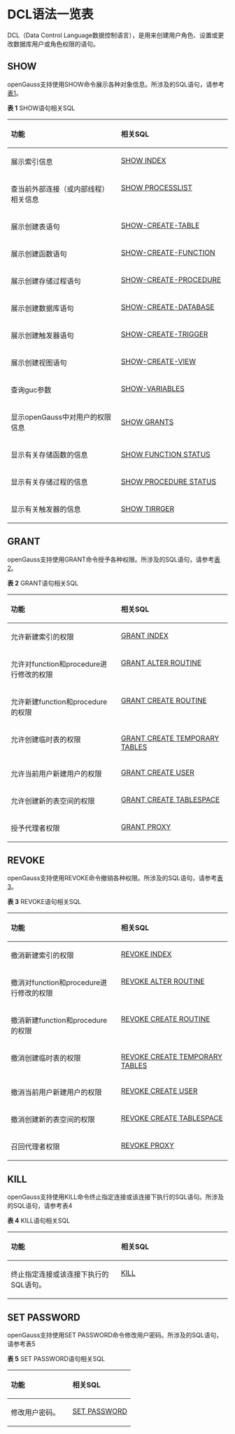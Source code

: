 # DCL语法一览表<a name="ZH-CN_TOPIC_0289900059"></a>

DCL（Data Control Language数据控制语言），是用来创建用户角色、设置或更改数据库用户或角色权限的语句。

## SHOW<a name="zh-cn_topic_0283136632_section153781731062"></a>

openGauss支持使用SHOW命令展示各种对象信息。所涉及的SQL语句，请参考[表1](#zh-cn_topic_0283136632_zh-cn_topic_0237122051_zh-cn_topic_0059777960_tf1770f1724d84240998305bfca259f11)。

**表 1**  SHOW语句相关SQL
<a name="zh-cn_topic_0283136632_zh-cn_topic_0237122051_zh-cn_topic_0059777960_tf1770f1724d84240998305bfca259f11"></a>
<table><thead align="left"><tr id="zh-cn_topic_0283136632_zh-cn_topic_0237122051_zh-cn_topic_0059777960_r6a26391d47924f35bac29320b4b28f71"><th class="cellrowborder" valign="top" width="50%" id="mcps1.2.3.1.1"><p id="zh-cn_topic_0283136632_zh-cn_topic_0237122051_zh-cn_topic_0059777960_a8fd4608983b14f0bac547cd20509e81e"><a name="zh-cn_topic_0283136632_zh-cn_topic_0237122051_zh-cn_topic_0059777960_a8fd4608983b14f0bac547cd20509e81e"></a><a name="zh-cn_topic_0283136632_zh-cn_topic_0237122051_zh-cn_topic_0059777960_a8fd4608983b14f0bac547cd20509e81e"></a>功能</p>
</th>
<th class="cellrowborder" valign="top" width="50%" id="mcps1.2.3.1.2"><p id="zh-cn_topic_0283136632_zh-cn_topic_0237122051_zh-cn_topic_0059777960_a6d6f857aed5c41f3a8df387b5d0227d8"><a name="zh-cn_topic_0283136632_zh-cn_topic_0237122051_zh-cn_topic_0059777960_a6d6f857aed5c41f3a8df387b5d0227d8"></a><a name="zh-cn_topic_0283136632_zh-cn_topic_0237122051_zh-cn_topic_0059777960_a6d6f857aed5c41f3a8df387b5d0227d8"></a>相关SQL</p>
</th>
</tr>
</thead>
<tbody><tr id="zh-cn_topic_0283136632_zh-cn_topic_0237122051_zh-cn_topic_0059777960_r1e01fd5954b8406db272bb20e836b348"><td class="cellrowborder" valign="top" width="50%" headers="mcps1.2.3.1.1 "><p id="zh-cn_topic_0283136632_zh-cn_topic_0237122051_zh-cn_topic_0059777960_a3fdb3703e8c540498286e0f04724b78d"><a name="zh-cn_topic_0283136632_zh-cn_topic_0237122051_zh-cn_topic_0059777960_a3fdb3703e8c540498286e0f04724b78d"></a><a name="zh-cn_topic_0283136632_zh-cn_topic_0237122051_zh-cn_topic_0059777960_a3fdb3703e8c540498286e0f04724b78d"></a>展示索引信息</p>
</td>
<td class="cellrowborder" valign="top" width="50%" headers="mcps1.2.3.1.2 "><p id="zh-cn_topic_0283136632_zh-cn_topic_0237122051_zh-cn_topic_0059777960_a59d57072ed9040daaf876aa3b5017935"><a name="zh-cn_topic_0283136632_zh-cn_topic_0237122051_zh-cn_topic_0059777960_a59d57072ed9040daaf876aa3b5017935"></a><a name="zh-cn_topic_0283136632_zh-cn_topic_0237122051_zh-cn_topic_0059777960_a59d57072ed9040daaf876aa3b5017935"></a><a href="dolphin-SHOW-INDEX.md">SHOW INDEX</a></p>
</td>
</tr>
<tr id="zh-cn_topic_0283136632_zh-cn_topic_0237122051_zh-cn_topic_0059777960_r1e01fd5954b8406db272bb20e836b348"><td class="cellrowborder" valign="top" width="50%" headers="mcps1.2.3.1.1 "><p id="zh-cn_topic_0283136632_zh-cn_topic_0237122051_zh-cn_topic_0059777960_a3fdb3703e8c540498286e0f04724b78d"><a name="zh-cn_topic_0283136632_zh-cn_topic_0237122051_zh-cn_topic_0059777960_a3fdb3703e8c540498286e0f04724b78d"></a><a name="zh-cn_topic_0283136632_zh-cn_topic_0237122051_zh-cn_topic_0059777960_a3fdb3703e8c540498286e0f04724b78d"></a>查当前外部连接（或内部线程）相关信息</p>
</td>
<td class="cellrowborder" valign="top" width="50%" headers="mcps1.2.3.1.2 "><p id="zh-cn_topic_0283136632_zh-cn_topic_0237122051_zh-cn_topic_0059777960_a59d57072ed9040daaf876aa3b5017935"><a name="zh-cn_topic_0283136632_zh-cn_topic_0237122051_zh-cn_topic_0059777960_a59d57072ed9040daaf876aa3b5017935"></a><a name="zh-cn_topic_0283136632_zh-cn_topic_0237122051_zh-cn_topic_0059777960_a59d57072ed9040daaf876aa3b5017935"></a><a href="dolphin-SHOW-PROCESSLIST.md">SHOW PROCESSLIST</a></p>
</td>
</tr>
<tr id="zh-cn_topic_0283136632_zh-cn_topic_0237122051_zh-cn_topic_0059777960_r1e01fd5954b8406db272bb20e836b348"><td class="cellrowborder" valign="top" width="50%" headers="mcps1.2.3.1.1 "><p id="zh-cn_topic_0283136632_zh-cn_topic_0237122051_zh-cn_topic_0059777960_a3fdb3703e8c540498286e0f04724b78d"><a name="zh-cn_topic_0283136632_zh-cn_topic_0237122051_zh-cn_topic_0059777960_a3fdb3703e8c540498286e0f04724b78d"></a><a name="zh-cn_topic_0283136632_zh-cn_topic_0237122051_zh-cn_topic_0059777960_a3fdb3703e8c540498286e0f04724b78d"></a>展示创建表语句</p>
</td>
<td class="cellrowborder" valign="top" width="50%" headers="mcps1.2.3.1.2 "><p id="zh-cn_topic_0283136632_zh-cn_topic_0237122051_zh-cn_topic_0059777960_a59d57072ed9040daaf876aa3b5017935"><a name="zh-cn_topic_0283136632_zh-cn_topic_0237122051_zh-cn_topic_0059777960_a59d57072ed9040daaf876aa3b5017935"></a><a name="zh-cn_topic_0283136632_zh-cn_topic_0237122051_zh-cn_topic_0059777960_a59d57072ed9040daaf876aa3b5017935"></a><a href="dolphin-SHOW-CREATE-TABLE.md">SHOW-CREATE-TABLE</a></p>
</td>
</tr>
<tr id="zh-cn_topic_0283136632_zh-cn_topic_0237122051_zh-cn_topic_0059777960_r1e01fd5954b8406db272bb20e836b348"><td class="cellrowborder" valign="top" width="50%" headers="mcps1.2.3.1.1 "><p id="zh-cn_topic_0283136632_zh-cn_topic_0237122051_zh-cn_topic_0059777960_a3fdb3703e8c540498286e0f04724b78d"><a name="zh-cn_topic_0283136632_zh-cn_topic_0237122051_zh-cn_topic_0059777960_a3fdb3703e8c540498286e0f04724b78d"></a><a name="zh-cn_topic_0283136632_zh-cn_topic_0237122051_zh-cn_topic_0059777960_a3fdb3703e8c540498286e0f04724b78d"></a>展示创建函数语句</p>
</td>
<td class="cellrowborder" valign="top" width="50%" headers="mcps1.2.3.1.2 "><p id="zh-cn_topic_0283136632_zh-cn_topic_0237122051_zh-cn_topic_0059777960_a59d57072ed9040daaf876aa3b5017935"><a name="zh-cn_topic_0283136632_zh-cn_topic_0237122051_zh-cn_topic_0059777960_a59d57072ed9040daaf876aa3b5017935"></a><a name="zh-cn_topic_0283136632_zh-cn_topic_0237122051_zh-cn_topic_0059777960_a59d57072ed9040daaf876aa3b5017935"></a><a href="dolphin-SHOW-CREATE-FUNCTION.md">SHOW-CREATE-FUNCTION</a></p>
</td>
</tr>
<tr id="zh-cn_topic_0283136632_zh-cn_topic_0237122051_zh-cn_topic_0059777960_r1e01fd5954b8406db272bb20e836b348"><td class="cellrowborder" valign="top" width="50%" headers="mcps1.2.3.1.1 "><p id="zh-cn_topic_0283136632_zh-cn_topic_0237122051_zh-cn_topic_0059777960_a3fdb3703e8c540498286e0f04724b78d"><a name="zh-cn_topic_0283136632_zh-cn_topic_0237122051_zh-cn_topic_0059777960_a3fdb3703e8c540498286e0f04724b78d"></a><a name="zh-cn_topic_0283136632_zh-cn_topic_0237122051_zh-cn_topic_0059777960_a3fdb3703e8c540498286e0f04724b78d"></a>展示创建存储过程语句</p>
</td>
<td class="cellrowborder" valign="top" width="50%" headers="mcps1.2.3.1.2 "><p id="zh-cn_topic_0283136632_zh-cn_topic_0237122051_zh-cn_topic_0059777960_a59d57072ed9040daaf876aa3b5017935"><a name="zh-cn_topic_0283136632_zh-cn_topic_0237122051_zh-cn_topic_0059777960_a59d57072ed9040daaf876aa3b5017935"></a><a name="zh-cn_topic_0283136632_zh-cn_topic_0237122051_zh-cn_topic_0059777960_a59d57072ed9040daaf876aa3b5017935"></a><a href="dolphin-SHOW-CREATE-PROCEDURE.md">SHOW-CREATE-PROCEDURE</a></p>
</td>
</tr>
<tr id="zh-cn_topic_0283136632_zh-cn_topic_0237122051_zh-cn_topic_0059777960_r1e01fd5954b8406db272bb20e836b348"><td class="cellrowborder" valign="top" width="50%" headers="mcps1.2.3.1.1 "><p id="zh-cn_topic_0283136632_zh-cn_topic_0237122051_zh-cn_topic_0059777960_a3fdb3703e8c540498286e0f04724b78d"><a name="zh-cn_topic_0283136632_zh-cn_topic_0237122051_zh-cn_topic_0059777960_a3fdb3703e8c540498286e0f04724b78d"></a><a name="zh-cn_topic_0283136632_zh-cn_topic_0237122051_zh-cn_topic_0059777960_a3fdb3703e8c540498286e0f04724b78d"></a>展示创建数据库语句</p>
</td>
<td class="cellrowborder" valign="top" width="50%" headers="mcps1.2.3.1.2 "><p id="zh-cn_topic_0283136632_zh-cn_topic_0237122051_zh-cn_topic_0059777960_a59d57072ed9040daaf876aa3b5017935"><a name="zh-cn_topic_0283136632_zh-cn_topic_0237122051_zh-cn_topic_0059777960_a59d57072ed9040daaf876aa3b5017935"></a><a name="zh-cn_topic_0283136632_zh-cn_topic_0237122051_zh-cn_topic_0059777960_a59d57072ed9040daaf876aa3b5017935"></a><a href="dolphin-SHOW-CREATE-DATABASE.md">SHOW-CREATE-DATABASE</a></p>
</td>
</tr>
<tr id="zh-cn_topic_0283136632_zh-cn_topic_0237122051_zh-cn_topic_0059777960_r1e01fd5954b8406db272bb20e836b348"><td class="cellrowborder" valign="top" width="50%" headers="mcps1.2.3.1.1 "><p id="zh-cn_topic_0283136632_zh-cn_topic_0237122051_zh-cn_topic_0059777960_a3fdb3703e8c540498286e0f04724b78d"><a name="zh-cn_topic_0283136632_zh-cn_topic_0237122051_zh-cn_topic_0059777960_a3fdb3703e8c540498286e0f04724b78d"></a><a name="zh-cn_topic_0283136632_zh-cn_topic_0237122051_zh-cn_topic_0059777960_a3fdb3703e8c540498286e0f04724b78d"></a>展示创建触发器语句</p>
</td>
<td class="cellrowborder" valign="top" width="50%" headers="mcps1.2.3.1.2 "><p id="zh-cn_topic_0283136632_zh-cn_topic_0237122051_zh-cn_topic_0059777960_a59d57072ed9040daaf876aa3b5017935"><a name="zh-cn_topic_0283136632_zh-cn_topic_0237122051_zh-cn_topic_0059777960_a59d57072ed9040daaf876aa3b5017935"></a><a name="zh-cn_topic_0283136632_zh-cn_topic_0237122051_zh-cn_topic_0059777960_a59d57072ed9040daaf876aa3b5017935"></a><a href="dolphin-SHOW-CREATE-TRIGGER.md">SHOW-CREATE-TRIGGER</a></p>
</td>
</tr>
<tr id="zh-cn_topic_0283136632_zh-cn_topic_0237122051_zh-cn_topic_0059777960_r1e01fd5954b8406db272bb20e836b348"><td class="cellrowborder" valign="top" width="50%" headers="mcps1.2.3.1.1 "><p id="zh-cn_topic_0283136632_zh-cn_topic_0237122051_zh-cn_topic_0059777960_a3fdb3703e8c540498286e0f04724b78d"><a name="zh-cn_topic_0283136632_zh-cn_topic_0237122051_zh-cn_topic_0059777960_a3fdb3703e8c540498286e0f04724b78d"></a><a name="zh-cn_topic_0283136632_zh-cn_topic_0237122051_zh-cn_topic_0059777960_a3fdb3703e8c540498286e0f04724b78d"></a>展示创建视图语句</p>
</td>
<td class="cellrowborder" valign="top" width="50%" headers="mcps1.2.3.1.2 "><p id="zh-cn_topic_0283136632_zh-cn_topic_0237122051_zh-cn_topic_0059777960_a59d57072ed9040daaf876aa3b5017935"><a name="zh-cn_topic_0283136632_zh-cn_topic_0237122051_zh-cn_topic_0059777960_a59d57072ed9040daaf876aa3b5017935"></a><a name="zh-cn_topic_0283136632_zh-cn_topic_0237122051_zh-cn_topic_0059777960_a59d57072ed9040daaf876aa3b5017935"></a><a href="dolphin-SHOW-CREATE-VIEW.md">SHOW-CREATE-VIEW</a></p>
</td>
</tr>
<tr id="zh-cn_topic_0283136632_zh-cn_topic_0237122051_zh-cn_topic_0059777960_r1e01fd5954b8406db272bb20e836b348"><td class="cellrowborder" valign="top" width="50%" headers="mcps1.2.3.1.1 "><p id="zh-cn_topic_0283136632_zh-cn_topic_0237122051_zh-cn_topic_0059777960_a3fdb3703e8c540498286e0f04724b78d"><a name="zh-cn_topic_0283136632_zh-cn_topic_0237122051_zh-cn_topic_0059777960_a3fdb3703e8c540498286e0f04724b78d"></a><a name="zh-cn_topic_0283136632_zh-cn_topic_0237122051_zh-cn_topic_0059777960_a3fdb3703e8c540498286e0f04724b78d"></a>查询guc参数</p>
</td>
<td class="cellrowborder" valign="top" width="50%" headers="mcps1.2.3.1.2 "><p id="zh-cn_topic_0283136632_zh-cn_topic_0237122051_zh-cn_topic_0059777960_a59d57072ed9040daaf876aa3b5017935"><a name="zh-cn_topic_0283136632_zh-cn_topic_0237122051_zh-cn_topic_0059777960_a59d57072ed9040daaf876aa3b5017935"></a><a name="zh-cn_topic_0283136632_zh-cn_topic_0237122051_zh-cn_topic_0059777960_a59d57072ed9040daaf876aa3b5017935"></a><a href="dolphin-SHOW-VARIABLES.md">SHOW-VARIABLES</a></p>
</td></tr>
<tr><td><p>显示openGauss中对用户的权限信息</p></td><td><p><a href="dolphin-SHOW-GRANTS.md">SHOW GRANTS</a></p></td></tr>
<tr><td><p>显示有关存储函数的信息</p></td><td><p><a href="dolphin-SHOW-FUNCTION-STATUS.md">SHOW FUNCTION STATUS</a></p></td></tr>
<tr><td><p>显示有关存储过程的信息</p></td><td><p><a href="dolphin-SHOW-PROCEDURE-STATUS.md">SHOW PROCEDURE STATUS</a></p></td></tr>
<tr><td><p>显示有关触发器的信息</p></td><td><p><a href="dolphin-SHOW-TRIGGERS.md">SHOW TIRRGER</a></p></td>
</tr>
</tbody>
</table>

## GRANT<a name="zh-cn_topic_0283136632_section153781731062"></a>

openGauss支持使用GRANT命令授予各种权限。所涉及的SQL语句，请参考[表2](#zh-cn_topic_0283136632_zh-cn_topic_0237122051_zh-cn_topic_0059777960_tf1770f1724d84240998305bfca259f12)。

**表 2**  GRANT语句相关SQL

<a name="zh-cn_topic_0283136632_zh-cn_topic_0237122051_zh-cn_topic_0059777960_tf1770f1724d84240998305bfca259f12"></a>
<table><thead align="left"><tr id="zh-cn_topic_0283136632_zh-cn_topic_0237122051_zh-cn_topic_0059777960_r6a26391d47924f35bac29320b4b28f71"><th class="cellrowborder" valign="top" width="50%" id="mcps1.2.3.1.1"><p id="zh-cn_topic_0283136632_zh-cn_topic_0237122051_zh-cn_topic_0059777960_a8fd4608983b14f0bac547cd20509e81e"><a name="zh-cn_topic_0283136632_zh-cn_topic_0237122051_zh-cn_topic_0059777960_a8fd4608983b14f0bac547cd20509e81e"></a><a name="zh-cn_topic_0283136632_zh-cn_topic_0237122051_zh-cn_topic_0059777960_a8fd4608983b14f0bac547cd20509e81e"></a>功能</p>
</th>
<th class="cellrowborder" valign="top" width="50%" id="mcps1.2.3.1.2"><p id="zh-cn_topic_0283136632_zh-cn_topic_0237122051_zh-cn_topic_0059777960_a6d6f857aed5c41f3a8df387b5d0227d8"><a name="zh-cn_topic_0283136632_zh-cn_topic_0237122051_zh-cn_topic_0059777960_a6d6f857aed5c41f3a8df387b5d0227d8"></a><a name="zh-cn_topic_0283136632_zh-cn_topic_0237122051_zh-cn_topic_0059777960_a6d6f857aed5c41f3a8df387b5d0227d8"></a>相关SQL</p>
</th>
</tr>
</thead>
<tbody><tr id="zh-cn_topic_0283136632_zh-cn_topic_0237122051_zh-cn_topic_0059777960_r1e01fd5954b8406db272bb20e836b348"><td class="cellrowborder" valign="top" width="50%" headers="mcps1.2.3.1.1 "><p id="zh-cn_topic_0283136632_zh-cn_topic_0237122051_zh-cn_topic_0059777960_a3fdb3703e8c540498286e0f04724b78d"><a name="zh-cn_topic_0283136632_zh-cn_topic_0237122051_zh-cn_topic_0059777960_a3fdb3703e8c540498286e0f04724b78d"></a><a name="zh-cn_topic_0283136632_zh-cn_topic_0237122051_zh-cn_topic_0059777960_a3fdb3703e8c540498286e0f04724b78d"></a>允许新建索引的权限</p>
</td>
<td class="cellrowborder" valign="top" width="50%" headers="mcps1.2.3.1.2 "><p id="zh-cn_topic_0283136632_zh-cn_topic_0237122051_zh-cn_topic_0059777960_a59d57072ed9040daaf876aa3b5017935"><a name="zh-cn_topic_0283136632_zh-cn_topic_0237122051_zh-cn_topic_0059777960_a59d57072ed9040daaf876aa3b5017935"></a><a name="zh-cn_topic_0283136632_zh-cn_topic_0237122051_zh-cn_topic_0059777960_a59d57072ed9040daaf876aa3b5017935"></a><a href="dolphin-GRANT.md">GRANT INDEX</a></p>
</td>
</tr>
<tr id="zh-cn_topic_0283136632_zh-cn_topic_0237122051_zh-cn_topic_0059777960_r1e01fd5954b8406db272bb20e836b348"><td class="cellrowborder" valign="top" width="50%" headers="mcps1.2.3.1.1 "><p id="zh-cn_topic_0283136632_zh-cn_topic_0237122051_zh-cn_topic_0059777960_a3fdb3703e8c540498286e0f04724b78d"><a name="zh-cn_topic_0283136632_zh-cn_topic_0237122051_zh-cn_topic_0059777960_a3fdb3703e8c540498286e0f04724b78d"></a><a name="zh-cn_topic_0283136632_zh-cn_topic_0237122051_zh-cn_topic_0059777960_a3fdb3703e8c540498286e0f04724b78d"></a>允许对function和procedure进行修改的权限</p>
</td>
<td class="cellrowborder" valign="top" width="50%" headers="mcps1.2.3.1.2 "><p id="zh-cn_topic_0283136632_zh-cn_topic_0237122051_zh-cn_topic_0059777960_a59d57072ed9040daaf876aa3b5017935"><a name="zh-cn_topic_0283136632_zh-cn_topic_0237122051_zh-cn_topic_0059777960_a59d57072ed9040daaf876aa3b5017935"></a><a name="zh-cn_topic_0283136632_zh-cn_topic_0237122051_zh-cn_topic_0059777960_a59d57072ed9040daaf876aa3b5017935"></a><a href="dolphin-GRANT.md">GRANT ALTER ROUTINE</a></p>
</td>
</tr>
<tr id="zh-cn_topic_0283136632_zh-cn_topic_0237122051_zh-cn_topic_0059777960_r1e01fd5954b8406db272bb20e836b348"><td class="cellrowborder" valign="top" width="50%" headers="mcps1.2.3.1.1 "><p id="zh-cn_topic_0283136632_zh-cn_topic_0237122051_zh-cn_topic_0059777960_a3fdb3703e8c540498286e0f04724b78d"><a name="zh-cn_topic_0283136632_zh-cn_topic_0237122051_zh-cn_topic_0059777960_a3fdb3703e8c540498286e0f04724b78d"></a><a name="zh-cn_topic_0283136632_zh-cn_topic_0237122051_zh-cn_topic_0059777960_a3fdb3703e8c540498286e0f04724b78d"></a>允许新建function和procedure的权限</p>
</td>
<td class="cellrowborder" valign="top" width="50%" headers="mcps1.2.3.1.2 "><p id="zh-cn_topic_0283136632_zh-cn_topic_0237122051_zh-cn_topic_0059777960_a59d57072ed9040daaf876aa3b5017935"><a name="zh-cn_topic_0283136632_zh-cn_topic_0237122051_zh-cn_topic_0059777960_a59d57072ed9040daaf876aa3b5017935"></a><a name="zh-cn_topic_0283136632_zh-cn_topic_0237122051_zh-cn_topic_0059777960_a59d57072ed9040daaf876aa3b5017935"></a><a href="dolphin-GRANT.md">GRANT CREATE ROUTINE</a></p>
</td>
</tr>
<tr id="zh-cn_topic_0283136632_zh-cn_topic_0237122051_zh-cn_topic_0059777960_r1e01fd5954b8406db272bb20e836b348"><td class="cellrowborder" valign="top" width="50%" headers="mcps1.2.3.1.1 "><p id="zh-cn_topic_0283136632_zh-cn_topic_0237122051_zh-cn_topic_0059777960_a3fdb3703e8c540498286e0f04724b78d"><a name="zh-cn_topic_0283136632_zh-cn_topic_0237122051_zh-cn_topic_0059777960_a3fdb3703e8c540498286e0f04724b78d"></a><a name="zh-cn_topic_0283136632_zh-cn_topic_0237122051_zh-cn_topic_0059777960_a3fdb3703e8c540498286e0f04724b78d"></a>允许创建临时表的权限</p>
</td>
<td class="cellrowborder" valign="top" width="50%" headers="mcps1.2.3.1.2 "><p id="zh-cn_topic_0283136632_zh-cn_topic_0237122051_zh-cn_topic_0059777960_a59d57072ed9040daaf876aa3b5017935"><a name="zh-cn_topic_0283136632_zh-cn_topic_0237122051_zh-cn_topic_0059777960_a59d57072ed9040daaf876aa3b5017935"></a><a name="zh-cn_topic_0283136632_zh-cn_topic_0237122051_zh-cn_topic_0059777960_a59d57072ed9040daaf876aa3b5017935"></a><a href="dolphin-GRANT.md">GRANT CREATE TEMPORARY TABLES</a></p>
</td>
</tr>
<tr id="zh-cn_topic_0283136632_zh-cn_topic_0237122051_zh-cn_topic_0059777960_r1e01fd5954b8406db272bb20e836b348"><td class="cellrowborder" valign="top" width="50%" headers="mcps1.2.3.1.1 "><p id="zh-cn_topic_0283136632_zh-cn_topic_0237122051_zh-cn_topic_0059777960_a3fdb3703e8c540498286e0f04724b78d"><a name="zh-cn_topic_0283136632_zh-cn_topic_0237122051_zh-cn_topic_0059777960_a3fdb3703e8c540498286e0f04724b78d"></a><a name="zh-cn_topic_0283136632_zh-cn_topic_0237122051_zh-cn_topic_0059777960_a3fdb3703e8c540498286e0f04724b78d"></a>允许当前用户新建用户的权限</p>
</td>
<td class="cellrowborder" valign="top" width="50%" headers="mcps1.2.3.1.2 "><p id="zh-cn_topic_0283136632_zh-cn_topic_0237122051_zh-cn_topic_0059777960_a59d57072ed9040daaf876aa3b5017935"><a name="zh-cn_topic_0283136632_zh-cn_topic_0237122051_zh-cn_topic_0059777960_a59d57072ed9040daaf876aa3b5017935"></a><a name="zh-cn_topic_0283136632_zh-cn_topic_0237122051_zh-cn_topic_0059777960_a59d57072ed9040daaf876aa3b5017935"></a><a href="dolphin-GRANT.md">GRANT CREATE USER</a></p>
</td>
</tr>
<tr id="zh-cn_topic_0283136632_zh-cn_topic_0237122051_zh-cn_topic_0059777960_r1e01fd5954b8406db272bb20e836b348"><td class="cellrowborder" valign="top" width="50%" headers="mcps1.2.3.1.1 "><p id="zh-cn_topic_0283136632_zh-cn_topic_0237122051_zh-cn_topic_0059777960_a3fdb3703e8c540498286e0f04724b78d"><a name="zh-cn_topic_0283136632_zh-cn_topic_0237122051_zh-cn_topic_0059777960_a3fdb3703e8c540498286e0f04724b78d"></a><a name="zh-cn_topic_0283136632_zh-cn_topic_0237122051_zh-cn_topic_0059777960_a3fdb3703e8c540498286e0f04724b78d"></a>允许创建新的表空间的权限</p>
</td>
<td class="cellrowborder" valign="top" width="50%" headers="mcps1.2.3.1.2 "><p id="zh-cn_topic_0283136632_zh-cn_topic_0237122051_zh-cn_topic_0059777960_a59d57072ed9040daaf876aa3b5017935"><a name="zh-cn_topic_0283136632_zh-cn_topic_0237122051_zh-cn_topic_0059777960_a59d57072ed9040daaf876aa3b5017935"></a><a name="zh-cn_topic_0283136632_zh-cn_topic_0237122051_zh-cn_topic_0059777960_a59d57072ed9040daaf876aa3b5017935"></a><a href="dolphin-GRANT.md">GRANT CREATE TABLESPACE</a></p>
</td>
</tr>
<tr id="zh-cn_topic_0283136632_zh-cn_topic_0237122051_zh-cn_topic_0059777960_a05852c742a4dd98ece08701b9dd96945a"><td class="cellrowborder" valign="top" width="50%" headers="mcps1.2.3.1.1 "><p id="zh-cn_topic_0283136632_zh-cn_topic_0237122051_zh-cn_topic_0059777960_b0ba1177437559c76bcc1cd6127cc462f6"><a name="zh-cn_topic_0283136632_zh-cn_topic_0237122051_zh-cn_topic_0059777960_b0ba1177437559c76bcc1cd6127cc462f6"></a><a name="zh-cn_topic_0283136632_zh-cn_topic_0237122051_zh-cn_topic_0059777960_b0ba1177437559c76bcc1cd6127cc462f6"></a>授予代理者权限</p>
</td>
<td class="cellrowborder" valign="top" width="50%" headers="mcps1.2.3.1.2 "><p id="zh-cn_topic_0283136632_zh-cn_topic_0237122051_zh-cn_topic_0059777960_4b1a04ac717679e536e2a6f9c751b2921c"><a name="zh-cn_topic_0283136632_zh-cn_topic_0237122051_zh-cn_topic_0059777960_4b1a04ac717679e536e2a6f9c751b2921c"></a><a name="zh-cn_topic_0283136632_zh-cn_topic_0237122051_zh-cn_topic_0059777960_4b1a04ac717679e536e2a6f9c751b2921c"></a><a href="../undefined">GRANT PROXY</a></p>
</td>
</tr>
</tbody>
</table>

## REVOKE<a name="zh-cn_topic_0283136632_section153781731062"></a>

openGauss支持使用REVOKE命令撤销各种权限。所涉及的SQL语句，请参考[表3](#zh-cn_topic_0283136632_zh-cn_topic_0237122051_zh-cn_topic_0059777960_tf1770f1724d84240998305bfca259f13)。

**表 3**  REVOKE语句相关SQL

<a name="zh-cn_topic_0283136632_zh-cn_topic_0237122051_zh-cn_topic_0059777960_tf1770f1724d84240998305bfca259f13"></a>
<table><thead align="left"><tr id="zh-cn_topic_0283136632_zh-cn_topic_0237122051_zh-cn_topic_0059777960_r6a26391d47924f35bac29320b4b28f71"><th class="cellrowborder" valign="top" width="50%" id="mcps1.2.3.1.1"><p id="zh-cn_topic_0283136632_zh-cn_topic_0237122051_zh-cn_topic_0059777960_a8fd4608983b14f0bac547cd20509e81e"><a name="zh-cn_topic_0283136632_zh-cn_topic_0237122051_zh-cn_topic_0059777960_a8fd4608983b14f0bac547cd20509e81e"></a><a name="zh-cn_topic_0283136632_zh-cn_topic_0237122051_zh-cn_topic_0059777960_a8fd4608983b14f0bac547cd20509e81e"></a>功能</p>
</th>
<th class="cellrowborder" valign="top" width="50%" id="mcps1.2.3.1.2"><p id="zh-cn_topic_0283136632_zh-cn_topic_0237122051_zh-cn_topic_0059777960_a6d6f857aed5c41f3a8df387b5d0227d8"><a name="zh-cn_topic_0283136632_zh-cn_topic_0237122051_zh-cn_topic_0059777960_a6d6f857aed5c41f3a8df387b5d0227d8"></a><a name="zh-cn_topic_0283136632_zh-cn_topic_0237122051_zh-cn_topic_0059777960_a6d6f857aed5c41f3a8df387b5d0227d8"></a>相关SQL</p>
</th>
</tr>
</thead>
<tbody><tr id="zh-cn_topic_0283136632_zh-cn_topic_0237122051_zh-cn_topic_0059777960_r1e01fd5954b8406db272bb20e836b348"><td class="cellrowborder" valign="top" width="50%" headers="mcps1.2.3.1.1 "><p id="zh-cn_topic_0283136632_zh-cn_topic_0237122051_zh-cn_topic_0059777960_a3fdb3703e8c540498286e0f04724b78d"><a name="zh-cn_topic_0283136632_zh-cn_topic_0237122051_zh-cn_topic_0059777960_a3fdb3703e8c540498286e0f04724b78d"></a><a name="zh-cn_topic_0283136632_zh-cn_topic_0237122051_zh-cn_topic_0059777960_a3fdb3703e8c540498286e0f04724b78d"></a>撤消新建索引的权限</p>
</td>
<td class="cellrowborder" valign="top" width="50%" headers="mcps1.2.3.1.2 "><p id="zh-cn_topic_0283136632_zh-cn_topic_0237122051_zh-cn_topic_0059777960_a59d57072ed9040daaf876aa3b5017935"><a name="zh-cn_topic_0283136632_zh-cn_topic_0237122051_zh-cn_topic_0059777960_a59d57072ed9040daaf876aa3b5017935"></a><a name="zh-cn_topic_0283136632_zh-cn_topic_0237122051_zh-cn_topic_0059777960_a59d57072ed9040daaf876aa3b5017935"></a><a href="dolphin-REVOKE.md">REVOKE INDEX</a></p>
</td>
</tr>
<tr id="zh-cn_topic_0283136632_zh-cn_topic_0237122051_zh-cn_topic_0059777960_r1e01fd5954b8406db272bb20e836b348"><td class="cellrowborder" valign="top" width="50%" headers="mcps1.2.3.1.1 "><p id="zh-cn_topic_0283136632_zh-cn_topic_0237122051_zh-cn_topic_0059777960_a3fdb3703e8c540498286e0f04724b78d"><a name="zh-cn_topic_0283136632_zh-cn_topic_0237122051_zh-cn_topic_0059777960_a3fdb3703e8c540498286e0f04724b78d"></a><a name="zh-cn_topic_0283136632_zh-cn_topic_0237122051_zh-cn_topic_0059777960_a3fdb3703e8c540498286e0f04724b78d"></a>撤消对function和procedure进行修改的权限</p>
</td>
<td class="cellrowborder" valign="top" width="50%" headers="mcps1.2.3.1.2 "><p id="zh-cn_topic_0283136632_zh-cn_topic_0237122051_zh-cn_topic_0059777960_a59d57072ed9040daaf876aa3b5017935"><a name="zh-cn_topic_0283136632_zh-cn_topic_0237122051_zh-cn_topic_0059777960_a59d57072ed9040daaf876aa3b5017935"></a><a name="zh-cn_topic_0283136632_zh-cn_topic_0237122051_zh-cn_topic_0059777960_a59d57072ed9040daaf876aa3b5017935"></a><a href="dolphin-REVOKE.md">REVOKE ALTER ROUTINE</a></p>
</td>
</tr>
<tr id="zh-cn_topic_0283136632_zh-cn_topic_0237122051_zh-cn_topic_0059777960_r1e01fd5954b8406db272bb20e836b348"><td class="cellrowborder" valign="top" width="50%" headers="mcps1.2.3.1.1 "><p id="zh-cn_topic_0283136632_zh-cn_topic_0237122051_zh-cn_topic_0059777960_a3fdb3703e8c540498286e0f04724b78d"><a name="zh-cn_topic_0283136632_zh-cn_topic_0237122051_zh-cn_topic_0059777960_a3fdb3703e8c540498286e0f04724b78d"></a><a name="zh-cn_topic_0283136632_zh-cn_topic_0237122051_zh-cn_topic_0059777960_a3fdb3703e8c540498286e0f04724b78d"></a>撤消新建function和procedure的权限</p>
</td>
<td class="cellrowborder" valign="top" width="50%" headers="mcps1.2.3.1.2 "><p id="zh-cn_topic_0283136632_zh-cn_topic_0237122051_zh-cn_topic_0059777960_a59d57072ed9040daaf876aa3b5017935"><a name="zh-cn_topic_0283136632_zh-cn_topic_0237122051_zh-cn_topic_0059777960_a59d57072ed9040daaf876aa3b5017935"></a><a name="zh-cn_topic_0283136632_zh-cn_topic_0237122051_zh-cn_topic_0059777960_a59d57072ed9040daaf876aa3b5017935"></a><a href="dolphin-REVOKE.md">REVOKE CREATE ROUTINE</a></p>
</td>
</tr>
<tr id="zh-cn_topic_0283136632_zh-cn_topic_0237122051_zh-cn_topic_0059777960_r1e01fd5954b8406db272bb20e836b348"><td class="cellrowborder" valign="top" width="50%" headers="mcps1.2.3.1.1 "><p id="zh-cn_topic_0283136632_zh-cn_topic_0237122051_zh-cn_topic_0059777960_a3fdb3703e8c540498286e0f04724b78d"><a name="zh-cn_topic_0283136632_zh-cn_topic_0237122051_zh-cn_topic_0059777960_a3fdb3703e8c540498286e0f04724b78d"></a><a name="zh-cn_topic_0283136632_zh-cn_topic_0237122051_zh-cn_topic_0059777960_a3fdb3703e8c540498286e0f04724b78d"></a>撤消创建临时表的权限</p>
</td>
<td class="cellrowborder" valign="top" width="50%" headers="mcps1.2.3.1.2 "><p id="zh-cn_topic_0283136632_zh-cn_topic_0237122051_zh-cn_topic_0059777960_a59d57072ed9040daaf876aa3b5017935"><a name="zh-cn_topic_0283136632_zh-cn_topic_0237122051_zh-cn_topic_0059777960_a59d57072ed9040daaf876aa3b5017935"></a><a name="zh-cn_topic_0283136632_zh-cn_topic_0237122051_zh-cn_topic_0059777960_a59d57072ed9040daaf876aa3b5017935"></a><a href="dolphin-REVOKE.md">REVOKE CREATE TEMPORARY TABLES</a></p>
</td>
</tr>
<tr id="zh-cn_topic_0283136632_zh-cn_topic_0237122051_zh-cn_topic_0059777960_r1e01fd5954b8406db272bb20e836b348"><td class="cellrowborder" valign="top" width="50%" headers="mcps1.2.3.1.1 "><p id="zh-cn_topic_0283136632_zh-cn_topic_0237122051_zh-cn_topic_0059777960_a3fdb3703e8c540498286e0f04724b78d"><a name="zh-cn_topic_0283136632_zh-cn_topic_0237122051_zh-cn_topic_0059777960_a3fdb3703e8c540498286e0f04724b78d"></a><a name="zh-cn_topic_0283136632_zh-cn_topic_0237122051_zh-cn_topic_0059777960_a3fdb3703e8c540498286e0f04724b78d"></a>撤消当前用户新建用户的权限</p>
</td>
<td class="cellrowborder" valign="top" width="50%" headers="mcps1.2.3.1.2 "><p id="zh-cn_topic_0283136632_zh-cn_topic_0237122051_zh-cn_topic_0059777960_a59d57072ed9040daaf876aa3b5017935"><a name="zh-cn_topic_0283136632_zh-cn_topic_0237122051_zh-cn_topic_0059777960_a59d57072ed9040daaf876aa3b5017935"></a><a name="zh-cn_topic_0283136632_zh-cn_topic_0237122051_zh-cn_topic_0059777960_a59d57072ed9040daaf876aa3b5017935"></a><a href="dolphin-REVOKE.md">REVOKE CREATE USER</a></p>
</td>
</tr>
<tr id="zh-cn_topic_0283136632_zh-cn_topic_0237122051_zh-cn_topic_0059777960_r1e01fd5954b8406db272bb20e836b348"><td class="cellrowborder" valign="top" width="50%" headers="mcps1.2.3.1.1 "><p id="zh-cn_topic_0283136632_zh-cn_topic_0237122051_zh-cn_topic_0059777960_a3fdb3703e8c540498286e0f04724b78d"><a name="zh-cn_topic_0283136632_zh-cn_topic_0237122051_zh-cn_topic_0059777960_a3fdb3703e8c540498286e0f04724b78d"></a><a name="zh-cn_topic_0283136632_zh-cn_topic_0237122051_zh-cn_topic_0059777960_a3fdb3703e8c540498286e0f04724b78d"></a>撤消创建新的表空间的权限</p>
</td>
<td class="cellrowborder" valign="top" width="50%" headers="mcps1.2.3.1.2 "><p id="zh-cn_topic_0283136632_zh-cn_topic_0237122051_zh-cn_topic_0059777960_a59d57072ed9040daaf876aa3b5017935"><a name="zh-cn_topic_0283136632_zh-cn_topic_0237122051_zh-cn_topic_0059777960_a59d57072ed9040daaf876aa3b5017935"></a><a name="zh-cn_topic_0283136632_zh-cn_topic_0237122051_zh-cn_topic_0059777960_a59d57072ed9040daaf876aa3b5017935"></a><a href="dolphin-REVOKE.md">REVOKE CREATE TABLESPACE</a></p>
</td>
</tr>
<tr id="zh-cn_topic_0283136632_zh-cn_topic_0237122051_zh-cn_topic_0059777960_e6a4b114348a6fc29442f570890d0d1930"><td class="cellrowborder" valign="top" width="50%" headers="mcps1.2.3.1.1 "><p id="zh-cn_topic_0283136632_zh-cn_topic_0237122051_zh-cn_topic_0059777960_fb90643b4fa0c442c807ceb382f51000c4"><a name="zh-cn_topic_0283136632_zh-cn_topic_0237122051_zh-cn_topic_0059777960_fb90643b4fa0c442c807ceb382f51000c4"></a><a name="zh-cn_topic_0283136632_zh-cn_topic_0237122051_zh-cn_topic_0059777960_fb90643b4fa0c442c807ceb382f51000c4"></a>召回代理者权限</p>
</td>
<td class="cellrowborder" valign="top" width="50%" headers="mcps1.2.3.1.2 "><p id="zh-cn_topic_0283136632_zh-cn_topic_0237122051_zh-cn_topic_0059777960_56fd6b825588cb7108647eeeae6dd8c9c8"><a name="zh-cn_topic_0283136632_zh-cn_topic_0237122051_zh-cn_topic_0059777960_56fd6b825588cb7108647eeeae6dd8c9c8"></a><a name="zh-cn_topic_0283136632_zh-cn_topic_0237122051_zh-cn_topic_0059777960_56fd6b825588cb7108647eeeae6dd8c9c8"></a><a href="../undefined">REVOKE PROXY</a></p>
</td>
</tr>
</tbody>
</table>


## KILL<a name="zh-cn_topic_0283136632_section153781731062"></a>

openGauss支持使用KILL命令终止指定连接或该连接下执行的SQL语句。所涉及的SQL语句，请参考表4

**表 4**  KILL语句相关SQL

<table><thead align="left"><tr id="zh-cn_topic_0283136632_zh-cn_topic_0237122051_zh-cn_topic_0059777960_r6a26391d47924f35bac29320b4b28f71"><th class="cellrowborder" valign="top" width="50%" id="mcps1.2.3.1.1"><p id="zh-cn_topic_0283136632_zh-cn_topic_0237122051_zh-cn_topic_0059777960_a8fd4608983b14f0bac547cd20509e81e"><a name="zh-cn_topic_0283136632_zh-cn_topic_0237122051_zh-cn_topic_0059777960_a8fd4608983b14f0bac547cd20509e81e"></a><a name="zh-cn_topic_0283136632_zh-cn_topic_0237122051_zh-cn_topic_0059777960_a8fd4608983b14f0bac547cd20509e81e"></a>功能</p>
</th>
<th class="cellrowborder" valign="top" width="50%" id="mcps1.2.3.1.2"><p id="zh-cn_topic_0283136632_zh-cn_topic_0237122051_zh-cn_topic_0059777960_a6d6f857aed5c41f3a8df387b5d0227d8"><a name="zh-cn_topic_0283136632_zh-cn_topic_0237122051_zh-cn_topic_0059777960_a6d6f857aed5c41f3a8df387b5d0227d8"></a><a name="zh-cn_topic_0283136632_zh-cn_topic_0237122051_zh-cn_topic_0059777960_a6d6f857aed5c41f3a8df387b5d0227d8"></a>相关SQL</p>
</th>
</tr>
</thead>
<tbody><tr id="zh-cn_topic_0283136632_zh-cn_topic_0237122051_zh-cn_topic_0059777960_r1e01fd5954b8406db272bb20e836b348"><td class="cellrowborder" valign="top" width="50%" headers="mcps1.2.3.1.1 "><p id="zh-cn_topic_0283136632_zh-cn_topic_0237122051_zh-cn_topic_0059777960_a3fdb3703e8c540498286e0f04724b78d"><a name="zh-cn_topic_0283136632_zh-cn_topic_0237122051_zh-cn_topic_0059777960_a3fdb3703e8c540498286e0f04724b78d"></a><a name="zh-cn_topic_0283136632_zh-cn_topic_0237122051_zh-cn_topic_0059777960_a3fdb3703e8c540498286e0f04724b78d"></a>终止指定连接或该连接下执行的SQL语句。</p>
</td>
<td class="cellrowborder" valign="top" width="50%" headers="mcps1.2.3.1.2 "><p id="zh-cn_topic_0283136632_zh-cn_topic_0237122051_zh-cn_topic_0059777960_a59d57072ed9040daaf876aa3b5017935"><a name="zh-cn_topic_0283136632_zh-cn_topic_0237122051_zh-cn_topic_0059777960_a59d57072ed9040daaf876aa3b5017935"></a><a name="zh-cn_topic_0283136632_zh-cn_topic_0237122051_zh-cn_topic_0059777960_a59d57072ed9040daaf876aa3b5017935"></a><a href="dolphin-KILL.md">KILL</a></p>
</td>
</tbody>
</table>

## SET PASSWORD

openGauss支持使用SET PASSWORD命令修改用户密码。所涉及的SQL语句，请参考表5

**表 5** SET PASSWORD语句相关SQL

<table><thead align="left"><tr id="zh-cn_topic_0283136632_zh-cn_topic_0237122051_zh-cn_topic_0059777960_r6a26391d47924f35bac29320b4b28f71"><th class="cellrowborder" valign="top" width="50%" id="mcps1.2.3.1.1"><p id="zh-cn_topic_0283136632_zh-cn_topic_0237122051_zh-cn_topic_0059777960_a8fd4608983b14f0bac547cd20509e81e"><a name="zh-cn_topic_0283136632_zh-cn_topic_0237122051_zh-cn_topic_0059777960_a8fd4608983b14f0bac547cd20509e81e"></a><a name="zh-cn_topic_0283136632_zh-cn_topic_0237122051_zh-cn_topic_0059777960_a8fd4608983b14f0bac547cd20509e81e"></a>功能</p>
</th>
<th class="cellrowborder" valign="top" width="50%" id="mcps1.2.3.1.2"><p id="zh-cn_topic_0283136632_zh-cn_topic_0237122051_zh-cn_topic_0059777960_a6d6f857aed5c41f3a8df387b5d0227d8"><a name="zh-cn_topic_0283136632_zh-cn_topic_0237122051_zh-cn_topic_0059777960_a6d6f857aed5c41f3a8df387b5d0227d8"></a><a name="zh-cn_topic_0283136632_zh-cn_topic_0237122051_zh-cn_topic_0059777960_a6d6f857aed5c41f3a8df387b5d0227d8"></a>相关SQL</p>
</th>
</tr>
</thead>
<tbody><tr id="zh-cn_topic_0283136632_zh-cn_topic_0237122051_zh-cn_topic_0059777960_r1e01fd5954b8406db272bb20e836b348"><td class="cellrowborder" valign="top" width="50%" headers="mcps1.2.3.1.1 "><p id="zh-cn_topic_0283136632_zh-cn_topic_0237122051_zh-cn_topic_0059777960_a3fdb3703e8c540498286e0f04724b78d"><a name="zh-cn_topic_0283136632_zh-cn_topic_0237122051_zh-cn_topic_0059777960_a3fdb3703e8c540498286e0f04724b78d"></a><a name="zh-cn_topic_0283136632_zh-cn_topic_0237122051_zh-cn_topic_0059777960_a3fdb3703e8c540498286e0f04724b78d"></a>修改用户密码。</p>
</td>
<td class="cellrowborder" valign="top" width="50%" headers="mcps1.2.3.1.2 "><p id="zh-cn_topic_0283136632_zh-cn_topic_0237122051_zh-cn_topic_0059777960_a59d57072ed9040daaf876aa3b5017935"><a name="zh-cn_topic_0283136632_zh-cn_topic_0237122051_zh-cn_topic_0059777960_a59d57072ed9040daaf876aa3b5017935"></a><a name="zh-cn_topic_0283136632_zh-cn_topic_0237122051_zh-cn_topic_0059777960_a59d57072ed9040daaf876aa3b5017935"></a><a href="dolphin-SET-PASSWORD.md">SET PASSWORD</a></p>
</td>
</tbody>
</table>